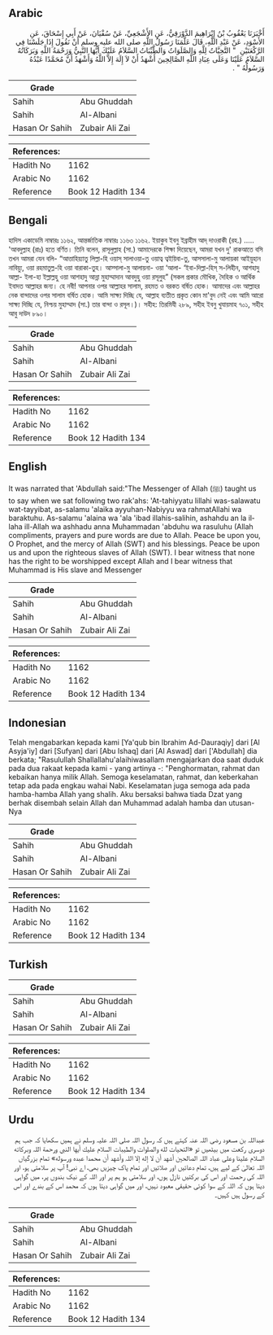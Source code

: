 ## Arabic


<div dir="rtl" lang="ar" style={{fontSize:'larger',backgroundColor:'#f8f9fa',padding:20}}>
أَخْبَرَنَا يَعْقُوبُ بْنُ إِبْرَاهِيمَ الدَّوْرَقِيُّ، عَنِ الأَشْجَعِيِّ، عَنْ سُفْيَانَ، عَنْ أَبِي إِسْحَاقَ، عَنِ الأَسْوَدِ، عَنْ عَبْدِ اللَّهِ، قَالَ عَلَّمَنَا رَسُولُ اللَّهِ صلى الله عليه وسلم أَنْ نَقُولَ إِذَا جَلَسْنَا فِي الرَّكْعَتَيْنِ ‏ "‏ التَّحِيَّاتُ لِلَّهِ وَالصَّلَوَاتُ وَالطَّيِّبَاتُ السَّلاَمُ عَلَيْكَ أَيُّهَا النَّبِيُّ وَرَحْمَةُ اللَّهِ وَبَرَكَاتُهُ السَّلاَمُ عَلَيْنَا وَعَلَى عِبَادِ اللَّهِ الصَّالِحِينَ أَشْهَدُ أَنْ لاَ إِلَهَ إِلاَّ اللَّهُ وَأَشْهَدُ أَنَّ مُحَمَّدًا عَبْدُهُ وَرَسُولُهُ ‏"‏ ‏.‏
</div>
<div style={{backgroundColor:'#f8f9fa',padding:20, marginBottom: 10}}><table> <thead> <tr> <th>Grade</th> <th></th> </tr> </thead> <tbody> <tr><td>Sahih</td><td>Abu Ghuddah</td></tr><tr><td>Sahih</td><td>Al-Albani</td></tr><tr><td>Hasan Or Sahih</td><td>Zubair Ali Zai</td></tr></tbody></table><table> <thead> <tr> <th>References:</th> <th></th> </tr> </thead> <tbody><tr><td>Hadith No</td><td>1162</td></tr><tr><td>Arabic No</td><td>1162</td></tr><tr><td>Reference</td><td>Book 12 Hadith 134</td></tr></tbody></table></div>

## Bengali


<div dir="ltr" lang="bn" style={{fontSize:'larger',backgroundColor:'#f8f9fa',padding:20}}>
হাদিস একাডেমি নাম্বারঃ ১১৬২, আন্তর্জাতিক নাম্বারঃ ১১৬৩ ১১৬২. ইয়াকুব ইবনু ইব্রাহীম আদ্ দাওরাকী (রহ.) ..... 'আবদুল্লাহ (রাঃ) হতে বর্ণিত। তিনি বলেন, রাসূলুল্লাহ (সা.) আমাদেরকে শিক্ষা দিয়েছেন, আমরা যখন দু' রাকআতে বসি তখন আমরা যেন বলি- “আত্তাহিয়্যাতু লিল্লা-হি ওয়াস্ সালাওয়া-তু ওয়াত্ব ত্বইয়িবা-তু, আসসালা-মু আলায়কা আইয়ুহান নাবিয়্যু, ওয়া রহমাতুল্ল-হি ওয়া বারাকা-তুহ। আস্সালা-মু আলায়না- ওয়া ‘আলা- ‘ইবা-দিল্লা-হিস্ স-লিহীন, আশহাদু আল্লা- ইলা-হা ইল্লাল্লহু ওয়া আশহাদু আন্না মুহাম্মাদান আবদুহু ওয়া রসূলুহ” (সকল প্রকার মৌখিক, দৈহিক ও আর্থিক ইবাদত আল্লাহর জন্য। হে নবী! আপনার ওপর আল্লাহর সালাম, রহমত ও বরকত বর্ষিত হোক। আমাদের এবং আল্লাহর নেক বান্দাদের ওপর সালাম বর্ষিত হোক। আমি সাক্ষ্য দিচ্ছি যে, আল্লাহ ব্যতীত প্রকৃত কোন মা'বুদ নেই এবং আমি আরো সাক্ষ্য দিচ্ছি যে, নিশ্চয় মুহাম্মাদ (সা.) তার বান্দা ও রসূল।)। সহীহ: তিরমিযী ২৮৯, সহীহ ইবনু খুযায়মাহ ৭০১, সহীহ আবু দাউদ ৮৯০।
</div>
<div style={{backgroundColor:'#f8f9fa',padding:20, marginBottom: 10}}><table> <thead> <tr> <th>Grade</th> <th></th> </tr> </thead> <tbody> <tr><td>Sahih</td><td>Abu Ghuddah</td></tr><tr><td>Sahih</td><td>Al-Albani</td></tr><tr><td>Hasan Or Sahih</td><td>Zubair Ali Zai</td></tr></tbody></table><table> <thead> <tr> <th>References:</th> <th></th> </tr> </thead> <tbody><tr><td>Hadith No</td><td>1162</td></tr><tr><td>Arabic No</td><td>1162</td></tr><tr><td>Reference</td><td>Book 12 Hadith 134</td></tr></tbody></table></div>

## English


<div dir="ltr" lang="en" style={{fontSize:'larger',backgroundColor:'#f8f9fa',padding:20}}>
It was narrated that 'Abdullah said:"The Messenger of Allah (ﷺ) taught us to say when we sat following two rak'ahs: 'At-tahiyyatu lillahi was-salawatu wat-tayyibat, as-salamu 'alaika ayyuhan-Nabiyyu wa rahmatAllahi wa baraktuhu. As-salamu 'alaina wa 'ala 'ibad illahis-salihin, ashahdu an la illaha ill-Allah wa ashhadu anna Muhammadan 'abduhu wa rasuluhu (Allah compliments, prayers and pure words are due to Allah. Peace be upon you, O Prophet, and the mercy of Allah (SWT) and his blessings. Peace be upon us and upon the righteous slaves of Allah (SWT). I bear witness that none has the right to be worshipped except Allah and I bear witness that Muhammad is His slave and Messenger
</div>
<div style={{backgroundColor:'#f8f9fa',padding:20, marginBottom: 10}}><table> <thead> <tr> <th>Grade</th> <th></th> </tr> </thead> <tbody> <tr><td>Sahih</td><td>Abu Ghuddah</td></tr><tr><td>Sahih</td><td>Al-Albani</td></tr><tr><td>Hasan Or Sahih</td><td>Zubair Ali Zai</td></tr></tbody></table><table> <thead> <tr> <th>References:</th> <th></th> </tr> </thead> <tbody><tr><td>Hadith No</td><td>1162</td></tr><tr><td>Arabic No</td><td>1162</td></tr><tr><td>Reference</td><td>Book 12 Hadith 134</td></tr></tbody></table></div>

## Indonesian


<div dir="ltr" lang="id" style={{fontSize:'larger',backgroundColor:'#f8f9fa',padding:20}}>
Telah mengabarkan kepada kami [Ya'qub bin Ibrahim Ad-Dauraqiy] dari [Al Asyja'iy] dari [Sufyan] dari [Abu Ishaq] dari [Al Aswad] dari ['Abdullah] dia berkata; "Rasulullah Shallallahu'alaihiwasallam mengajarkan doa saat duduk pada dua rakaat kepada kami - yang artinya -: "Penghormatan, rahmat dan kebaikan hanya milik Allah. Semoga keselamatan, rahmat, dan keberkahan tetap ada pada engkau wahai Nabi. Keselamatan juga semoga ada pada hamba-hamba Allah yang shalih. Aku bersaksi bahwa tiada Dzat yang berhak disembah selain Allah dan Muhammad adalah hamba dan utusan-Nya
</div>
<div style={{backgroundColor:'#f8f9fa',padding:20, marginBottom: 10}}><table> <thead> <tr> <th>Grade</th> <th></th> </tr> </thead> <tbody> <tr><td>Sahih</td><td>Abu Ghuddah</td></tr><tr><td>Sahih</td><td>Al-Albani</td></tr><tr><td>Hasan Or Sahih</td><td>Zubair Ali Zai</td></tr></tbody></table><table> <thead> <tr> <th>References:</th> <th></th> </tr> </thead> <tbody><tr><td>Hadith No</td><td>1162</td></tr><tr><td>Arabic No</td><td>1162</td></tr><tr><td>Reference</td><td>Book 12 Hadith 134</td></tr></tbody></table></div>

## Turkish


<div dir="ltr" lang="tr" style={{fontSize:'larger',backgroundColor:'#f8f9fa',padding:20}}>

</div>
<div style={{backgroundColor:'#f8f9fa',padding:20, marginBottom: 10}}><table> <thead> <tr> <th>Grade</th> <th></th> </tr> </thead> <tbody> <tr><td>Sahih</td><td>Abu Ghuddah</td></tr><tr><td>Sahih</td><td>Al-Albani</td></tr><tr><td>Hasan Or Sahih</td><td>Zubair Ali Zai</td></tr></tbody></table><table> <thead> <tr> <th>References:</th> <th></th> </tr> </thead> <tbody><tr><td>Hadith No</td><td>1162</td></tr><tr><td>Arabic No</td><td>1162</td></tr><tr><td>Reference</td><td>Book 12 Hadith 134</td></tr></tbody></table></div>

## Urdu


<div dir="rtl" lang="ur" style={{fontSize:'larger',backgroundColor:'#f8f9fa',padding:20}}>
عبداللہ بن مسعود رضی اللہ عنہ کہتے ہیں کہ رسول اللہ صلی اللہ علیہ وسلم نے ہمیں سکھایا کہ جب ہم دوسری رکعت میں بیٹھیں تو «‏التحيات لله والصلوات والطيبات السلام عليك أيها النبي ورحمة اللہ وبركاته السلام علينا وعلى عباد اللہ الصالحين أشهد أن لا إله إلا اللہ وأشهد أن محمدا عبده ورسوله» تمام بزرگیاں اللہ تعالیٰ کے لیے ہیں، تمام دعائیں اور صلاتیں اور تمام پاک چیزیں بھی، اے نبی! آپ پر سلامتی ہو، اور اللہ کی رحمت اور اس کی برکتیں نازل ہوں، اور سلامتی ہو ہم پر اور اللہ کے نیک بندوں پر، میں گواہی دیتا ہوں کہ اللہ کے سوا کوئی حقیقی معبود نہیں، اور میں گواہی دیتا ہوں کہ محمد اس کے بندے اور اس کے رسول ہیں کہیں۔
</div>
<div style={{backgroundColor:'#f8f9fa',padding:20, marginBottom: 10}}><table> <thead> <tr> <th>Grade</th> <th></th> </tr> </thead> <tbody> <tr><td>Sahih</td><td>Abu Ghuddah</td></tr><tr><td>Sahih</td><td>Al-Albani</td></tr><tr><td>Hasan Or Sahih</td><td>Zubair Ali Zai</td></tr></tbody></table><table> <thead> <tr> <th>References:</th> <th></th> </tr> </thead> <tbody><tr><td>Hadith No</td><td>1162</td></tr><tr><td>Arabic No</td><td>1162</td></tr><tr><td>Reference</td><td>Book 12 Hadith 134</td></tr></tbody></table></div>